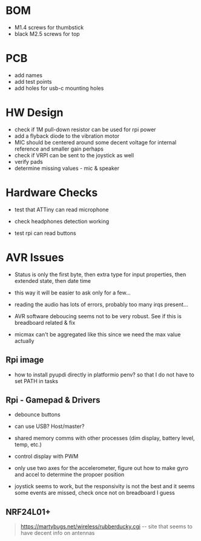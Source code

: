 # BOM

- M1.4 screws for thumbstick
- black M2.5 screws for top 

# PCB

- add names
- add test points
- add holes for usb-c mounting holes

# HW Design

- check if 1M pull-down resistor can be used for rpi power
- add a flyback diode to the vibration motor
- MIC should be centered around some decent voltage for internal reference and smaller gain perhaps
- check if VRPI can be sent to the joystick as well
- verify pads
- determine missing values - mic & speaker

# Hardware Checks

- test that ATTiny can read microphone
- check headphones detection working


- test rpi can read buttons 

# AVR Issues

- Status is only the first byte, then extra type for input properties, then extended state, then date time
- this way it will be easier to ask only for a few...
- reading the audio has lots of errors, probably too many irqs present...


- AVR software deboucing seems not to be very robust. See if this is breadboard related & fix
- micmax can't be aggregated like this since we need the max value actually

## Rpi image 

- how to install pyupdi directly in platformio penv? so that I do not have to set PATH in tasks

## Rpi - Gamepad & Drivers

- debounce buttons
- can use USB? Host/master?
- shared memory comms with other processes (dim display, battery level, temp, etc.)
- control display with PWM

- only use two axes for the accelerometer, figure out how to make gyro and accel to determine the propoer position

- joystick seems to work, but the responsivity is not the best and it seems some events are missed, check once not on breadboard I guess

## NRF24L01+

> https://martybugs.net/wireless/rubberducky.cgi -- site that seems to have decent info on antennas

